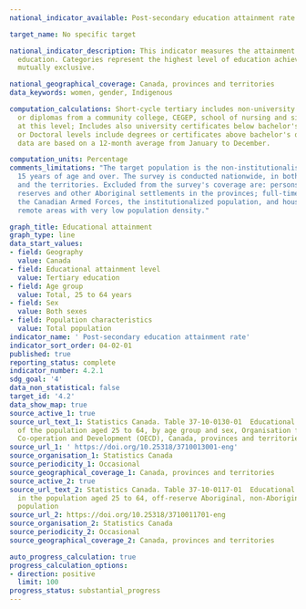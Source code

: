 ```yaml
---
national_indicator_available: Post-secondary education attainment rate

target_name: No specific target

national_indicator_description: This indicator measures the attainment rate for post-secondary
  education. Categories represent the highest level of education achieved, and are
  mutually exclusive.

national_geographical_coverage: Canada, provinces and territories
data_keywords: women, gender, Indigenous

computation_calculations: Short-cycle tertiary includes non-university certificates
  or diplomas from a community college, CEGEP, school of nursing and similar programs
  at this level; Includes also university certificates below bachelor's level. Master's
  or Doctoral levels include degrees or certificates above bachelor's degree. The
  data are based on a 12-month average from January to December.

computation_units: Percentage
comments_limitations: "The target population is the non-institutionalised population
  15 years of age and over. The survey is conducted nationwide, in both the provinces
  and the territories. Excluded from the survey's coverage are: persons living on
  reserves and other Aboriginal settlements in the provinces; full-time members of
  the Canadian Armed Forces, the institutionalized population, and households in extremely
  remote areas with very low population density."

graph_title: Educational attainment
graph_type: line
data_start_values:
- field: Geography
  value: Canada
- field: Educational attainment level
  value: Tertiary education
- field: Age group
  value: Total, 25 to 64 years
- field: Sex
  value: Both sexes
- field: Population characteristics
  value: Total population
indicator_name: ' Post-secondary education attainment rate'
indicator_sort_order: 04-02-01
published: true
reporting_status: complete
indicator_number: 4.2.1
sdg_goal: '4'
data_non_statistical: false
target_id: '4.2'
data_show_map: true
source_active_1: true
source_url_text_1: Statistics Canada. Table 37-10-0130-01  Educational attainment
  of the population aged 25 to 64, by age group and sex, Organisation for Economic
  Co-operation and Development (OECD), Canada, provinces and territories
source_url_1: ' https://doi.org/10.25318/3710013001-eng'
source_organisation_1: Statistics Canada
source_periodicity_1: Occasional
source_geographical_coverage_1: Canada, provinces and territories
source_active_2: true
source_url_text_2: Statistics Canada. Table 37-10-0117-01  Educational attainment
  in the population aged 25 to 64, off-reserve Aboriginal, non-Aboriginal and total
  population
source_url_2: https://doi.org/10.25318/3710011701-eng
source_organisation_2: Statistics Canada
source_periodicity_2: Occasional
source_geographical_coverage_2: Canada, provinces and territories

auto_progress_calculation: true
progress_calculation_options:
- direction: positive
  limit: 100
progress_status: substantial_progress
---
```

